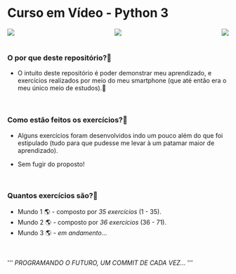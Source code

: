 <link rel="stylesheet" href="styles.css">

# Curso em Vídeo - Python 3

<div class='imagem-texto' style="display: flex; justify-content: space-between; align-items: center;">
  <img src="https://img.shields.io/badge/Python-14354C?style=for-the-badge&logo=python&logoColor=white" />
  <img src="https://img.shields.io/badge/GitHub-100000?style=for-the-badge&logo=github&logoColor=white" />
  <img src="https://img.shields.io/badge/Visual_Studio_Code-0078D4?style=for-the-badge&logo=visual%20code&logoColor=white" />  
</div>


<br>

### O por que deste repositório?💾
- O intuito deste repositório é poder demonstrar meu aprendizado, e exercícios realizados por meio do meu smartphone (que até então era o meu único meio de estudos).📲

<br>

### Como estão feitos os exercícios?📓
- Alguns exercícios foram desenvolvidos indo um pouco além do que foi estipulado (tudo para que pudesse me levar à um patamar maior de aprendizado).

- Sem fugir do proposto!

<br>

### Quantos exercícios são?📝
- Mundo 1 🌎 - composto por <em>35 exercícios</em> (1 - 35).
- Mundo 2 🌎 - composto por <em>36 exercícios</em> (36 - 71).
- Mundo 3 🌎 - <em>em andamento</em>...
<br>

'''
    <em>PROGRAMANDO O FUTURO, UM COMMIT DE CADA VEZ...</em>
'''
